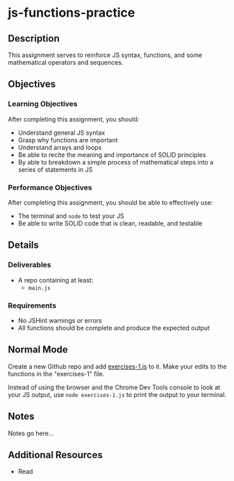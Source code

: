 # js-functions-practice

## Description

This assignment serves to reinforce JS syntax, functions, and some mathematical operators and sequences.

## Objectives

### Learning Objectives

After completing this assignment, you should:

* Understand general JS syntax
* Grasp why functions are important
* Understand arrays and loops
* Be able to recite the meaning and importance of SOLID principles
* By able to breakdown a simple process of mathematical steps into a series of statements in JS

### Performance Objectives

After completing this assignment, you should be able to effectively use:

* The terminal and `node` to test your JS
* Be able to write SOLID code that is clean, readable, and testable

## Details

### Deliverables

* A repo containing at least:
  * `main.js`

### Requirements

* No JSHint warnings or errors
* All functions should be complete and produce the expected output

## Normal Mode

Create a new Github repo and add [exercises-1.js](./exercises-1.js) to it. Make your edits to the functions in the "exercises-1" file.

Instead of using the browser and the Chrome Dev Tools console to look at your JS output, use `node exercises-1.js` to print the output to your terminal.

## Notes

Notes go here...

## Additional Resources

* Read []()
